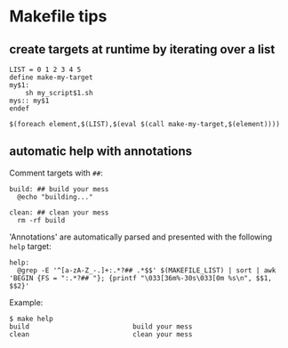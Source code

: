 # Makefile tips

## create targets at runtime by iterating over a list

    LIST = 0 1 2 3 4 5
    define make-my-target
    my$1:
        sh my_script$1.sh
    mys:: my$1
    endef

    $(foreach element,$(LIST),$(eval $(call make-my-target,$(element))))

## automatic help with annotations

Comment targets with `##`:

    build: ## build your mess
      @echo "building..."

    clean: ## clean your mess
      rm -rf build

'Annotations' are automatically parsed and presented with the following `help`
target:

    help:
      @grep -E '^[a-zA-Z_-.]+:.*?## .*$$' $(MAKEFILE_LIST) | sort | awk 'BEGIN {FS = ":.*?## "}; {printf "\033[36m%-30s\033[0m %s\n", $$1, $$2}'

Example:

    $ make help
    build                          build your mess
    clean                          clean your mess
